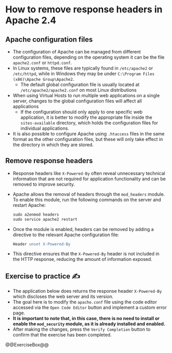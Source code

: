 # How to remove response headers in Apache 2.4

## Apache configuration files

* The configuration of Apache can be managed from different configuration files, depending on the operating system it can be the file `apache2.conf` or `httpd.conf`.
* In Linux systems, these files are typically found in `/etc/apache2` or `/etc/httpd`, while in Windows they may be under `C:\Program Files (x86)\Apache Group\Apache2`.
  * The default global configuration file is usually located at `/etc/apache2/apache2.conf` on most Linux distributions
* When using Virtual Hosts to run multiple web applications on a single server, changes to the global configuration files will affect all applications
  * If the configuration should only apply to one specific web application, it is better to modify the appropriate file inside the `sites-available` directory, which holds the configuration files for individual applications.
* It is also possible to configure Apache using `.htaccess` files in the same format as the other configuration files, but these will only take effect in the directory in which they are stored.

## Remove response headers

* Response headers like `X-Powered-By` often reveal unnecessary technical information that are not required for application functionality and can be removed to improve security.
* Apache allows the removal of headers through the `mod_headers` module. To enable this module, run the following commands on the server and restart Apache:

  ```apache
  sudo a2enmod headers
  sudo service apache2 restart
  ```

* Once the module is enabled, headers can be removed by adding a directive to the relevant Apache configuration file:

  ```apache
  Header unset X-Powered-By
  ```

* This directive ensures that the `X-Powered-By` header is not included in the HTTP response, reducing the amount of information exposed.

## Exercise to practice :writing_hand:

* The application below does returns the response header `X-Powered-By` which discloses the web server and its version.
* The goal here is to modify the `apache.conf` file using the code editor accessed via the `Open Code Editor` button and implement a custom error page.
* **It is important to note that, in this case, there is no need to install or enable the `mod_security` module, as it is already installed and enabled.**
* After making the changes, press the `Verify Completion` button to confirm that the exercise has been completed.

@@ExerciseBox@@
